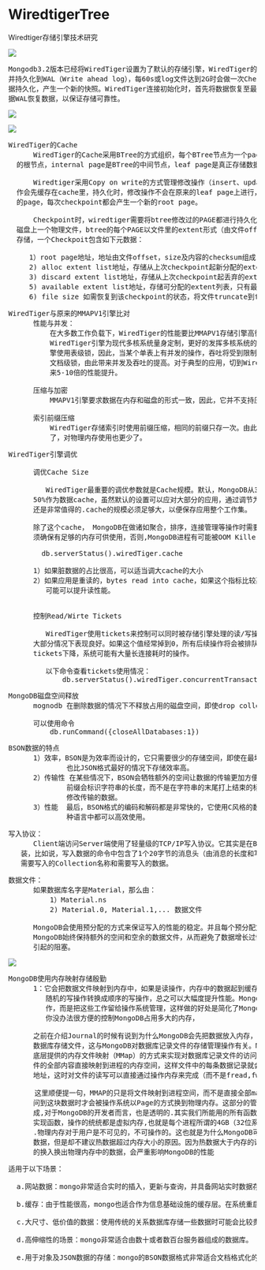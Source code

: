 # WiredtigerTree
Wiredtiger存储引擎技术研究


![](https://i.imgur.com/W4rPg4b.png)

<pre>
Mongodb3.2版本已经将WiredTiger设置为了默认的存储引擎，WiredTiger的写操作会先写入Cache,
并持久化到WAL（Write ahead log），每60s或log文件达到2G时会做一次Checkpoint，将当前的数
据持久化，产生一个新的快照。WiredTiger连接初始化时，首先将数据恢复至最新的快照状态，然后根
据WAL恢复数据，以保证存储可靠性。
</pre>

![](https://i.imgur.com/mZQ2fmC.png)

![](https://i.imgur.com/xP7xFVy.png)

<pre>
WiredTiger的Cache
      WiredTiger的Cache采用BTree的方式组织，每个BTree节点为一个page，root page是BTree
  的根节点，internal page是BTree的中间节点，leaf page是真正存储数据的叶子节点。

      Wiredtiger采用Copy on write的方式管理修改操作（insert、update、delete），修改操
  作会先缓存在cache里，持久化时，修改操作不会在原来的leaf page上进行，而是写入新分配
  的page，每次checkpoint都会产生一个新的root page。

      Checkpoint时，wiredtiger需要将btree修改过的PAGE都进行持久化存储，每个btree对应
  磁盘上一个物理文件，btree的每个PAGE以文件里的extent形式（由文件offset + size标识）
  存储，一个Checkpoit包含如下元数据：

     1）root page地址，地址由文件offset，size及内容的checksum组成
     2) alloc extent list地址，存储从上次checkpoint起新分配的extent列表
     3) discard extent list地址，存储从上次checkpoint起丢弃的extent列表
     5) available extent list地址，存储可分配的extent列表，只有最新的checkpoint包含该列表
     6) file size 如需恢复到该checkpoint的状态，将文件truncate到file size即
</pre>

<pre>
WiredTiger与原来的MMAPV1引擎比对
      性能与并发：
          在大多数工作负载下，WiredTiger的性能要比MMAPV1存储引擎高很多。
          WiredTiger引擎为现代多核系统量身定制，更好的发挥多核系统的处理能力。MMAPV1引
          擎使用表级锁，因此，当某个单表上有并发的操作，吞吐将受到限制。WiredTiger使用
          文档级锁，由此带来并发及吞吐的提高。对于典型的应用，切到WiredTiger引擎，可以带
          来5-10倍的性能提升。

      压缩与加密
          MMAPV1引擎要求数据在内存和磁盘的形式一致，因此，它并不支持压缩和加密，WiredTiger并没有这层限制，可以更好的支持。

      索引前缀压缩
          WiredTiger存储索引时使用前缀压缩，相同的前缀只存一次。由此带来的效果是：索引更小
          了，对物理内存使用也更少了。
</pre>

<pre>
WiredTiger引擎调优
 
      调优Cache Size

         WiredTiger最重要的调优参数就是Cache规模。默认，MongoDB从3.x会保留可用物理内存的
      50%作为数据cache，虽然默认的设置可以应对大部分的应用，通过调节为特定应用找到最佳配置
      还是非常值得的.cache的规模必须足够大，以便保存应用整个工作集。

      除了这个cache， MongoDB在做诸如聚合，排序，连接管理等操作时需要额外的内存。因此，必
      须确保有足够的内存可供使用，否则,MongoDB进程有可能被OOM Killer杀死的风险。

        db.serverStatus().wiredTiger.cache

      1）如果脏数据的占比很高，可以适当调大cache的大小
      2）如果应用是重读的，bytes read into cache，如果这个指标比较高，调大cache规模很有
         可能可以提升读性能。


      控制Read/Wirte Tickets

         WiredTiger使用tickets来控制可以同时被存储引擎处理的读/写操作数。默认值是128，在
      大部分情况下表现良好。如果这个值经常掉到0，所有后续操作将会被排队等待。例如观察到读
      tickets下降，系统可能有大量长连接耗时的操作。

         以下命令查看tickets使用情况：
             db.serverStatus().wiredTiger.concurrentTransactions
</pre>

<pre>
MongoDB磁盘空间释放
      mognodb 在删除数据的情况下不释放占用的磁盘空间，即使drop collection也不行，除非drop database

      可以使用命令
          db.runCommand({closeAllDatabases:1})
</pre>

<pre>
BSON数据的特点
      1）效率，BSON是为效率而设计的，它只需要很少的存储空间，即使在最坏的情况下，BSON格式
              也比JSON格式最好的情况下存储效率高。
      2）传输性 在某些情况下，BSON会牺牲额外的空间让数据的传输更加方便。比如字符串的传输
              前缀会标识字符串的长度，而不是在字符串的末尾打上结束的标记，有利于MongoDB
              修改传输的数据。
      3）性能  最后，BSON格式的编码和解码都是非常快的，它使用C风格的数据表现形式，这样在各
              种语言中都可以高效使用。
</pre>

<pre>
写入协议：
      Client端访问Server端使用了轻量级的TCP/IP写入协议。它其实是在BSON数据上面做了一层封
   装，比如说，写入数据的命令中包含了1个20字节的消息头（由消息的长度和写入命令标识符），
   需要写入的Collection名称和需要写入的数据。
</pre>

<pre>
数据文件：
      如果数据库名字是Material，那么由：
          1）Material.ns
          2) Material.0, Material.1,... 数据文件
   
      MongoDB会使用预分配的方式来保证写入的性能的稳定。并且每个预分配文件都用0来填充。这会让
      MongoDB始终保持额外的空间和空余的数据文件，从而避免了数据增长过快导致的分配磁盘空间
      引起的阻塞。
</pre>

![](https://i.imgur.com/s3TLVOD.png)

<pre>
MongoDB使用内存映射存储殷勤
      1：它会把数据文件映射到内存中，如果是读操作，内存中的数据起到缓存的作用，内存还可以把
         随机的写操作转换成顺序的写操作，总之可以大幅度提升性能。MongoDB并不干涉内存管理工
         作，而是把这些工作留给操作系统管理，这样做的好处是简化了MongoDB的工作，但坏处是
         你没办法很方便的控制MongoDB占用多大的内存，

      之前在介绍Journal的时候有说到为什么MongoDB会先把数据放入内存，而不是直接持久化到
      数据库存储文件，这与MongoDB对数据库记录文件的存储管理操作有关。MongoDB采用操作系统
      底层提供的内存文件映射（MMap）的方式来实现对数据库记录文件的访问，MMAP可以把磁盘文
      件的全部内容直接映射到进程的内存空间，这样文件中的每条数据记录就会在内存中有对应的
      地址，这时对文件的读写可以直接通过操作内存来完成（而不是fread,fwrite之辈）.

　　   这里顺便提一句，MMAP的只是将文件映射到进程空间，而不是直接全部map到物理内存,只有访
      问到这块数据时才会被操作系统以Page的方式换到物理内存。这部分的管理工作由操作系统完
      成,对于MongoDB的开发者而言，也是透明的.其实我们所能用的所有函数，包括系统内核里的
      实现函数，操作的统统都是虚拟内存,也就是每个进程所谓的4GB（32位系统）的虚拟地址空间
      .物理内存对于用户是不可见的，不可操作的。这也就是为什么MongoDB可以存储比内存更大的
      数据，但是却不建议热数据超过内存大小的原因。因为热数据大于内存的话，操作系统需要频繁
      的换入换出物理内存中的数据，会严重影响MongoDB的性能
</pre>

<pre>
适用于以下场景：

  a.网站数据：mongo非常适合实时的插入，更新与查询，并具备网站实时数据存储所需的复制及高度伸缩性。

  b.缓存：由于性能很高，mongo也适合作为信息基础设施的缓存层。在系统重启之后，由mongo搭建的持久化缓存可以避免下层的数据源过载。

  c.大尺寸、低价值的数据：使用传统的关系数据库存储一些数据时可能会比较贵，在此之前，很多程序员往往会选择传统的文件进行存储。

  d.高伸缩性的场景：mongo非常适合由数十或者数百台服务器组成的数据库。

  e.用于对象及JSON数据的存储：mongo的BSON数据格式非常适合文档格式化的存储及查询。
</pre>

